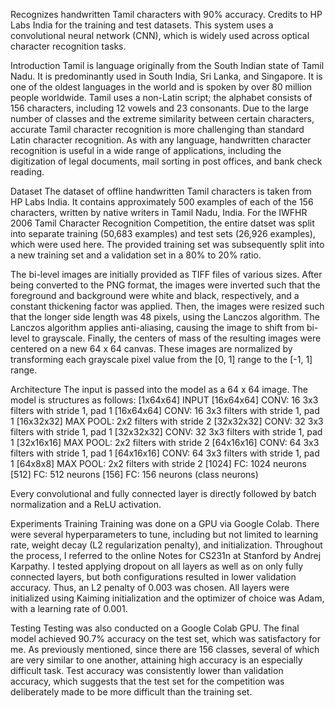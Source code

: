 
Recognizes handwritten Tamil characters with 90% accuracy. Credits to HP Labs India for the training and test datasets. This system uses a convolutional neural network (CNN), which is widely used across optical character recognition tasks.

Introduction
Tamil is language originally from the South Indian state of Tamil Nadu. It is predominantly used in South India, Sri Lanka, and Singapore. It is one of the oldest languages in the world and is spoken by over 80 million people worldwide. Tamil uses a non-Latin script; the alphabet consists of 156 characters, including 12 vowels and 23 consonants. Due to the large number of classes and the extreme similarity between certain characters, accurate Tamil character recognition is more challenging than standard Latin character recognition. As with any language, handwritten character recognition is useful in a wide range of applications, including the digitization of legal documents, mail sorting in post offices, and bank check reading.

Dataset
The dataset of offline handwritten Tamil characters is taken from HP Labs India. It contains approximately 500 examples of each of the 156 characters, written by native writers in Tamil Nadu, India. For the IWFHR 2006 Tamil Character Recognition Competition, the entire datset was split into separate training (50,683 examples) and test sets (26,926 examples), which were used here. The provided training set was subsequently split into a new training set and a validation set in a 80% to 20% ratio.

The bi-level images are initially provided as TIFF files of various sizes. After being converted to the PNG format, the images were inverted such that the foreground and background were white and black, respectively, and a constant thickening factor was applied. Then, the images were resized such that the longer side length was 48 pixels, using the Lanczos algorithm. The Lanczos algorithm applies anti-aliasing, causing the image to shift from bi-level to grayscale. Finally, the centers of mass of the resulting images were centered on a new 64 x 64 canvas. These images are normalized by transforming each grayscale pixel value from the [0, 1] range to the [-1, 1] range.

Architecture
The input is passed into the model as a 64 x 64 image. The model is structures as follows:
[1x64x64] INPUT
[16x64x64] CONV: 16 3x3 filters with stride 1, pad 1
[16x64x64] CONV: 16 3x3 filters with stride 1, pad 1
[16x32x32] MAX POOL: 2x2 filters with stride 2
[32x32x32] CONV: 32 3x3 filters with stride 1, pad 1
[32x32x32] CONV: 32 3x3 filters with stride 1, pad 1
[32x16x16] MAX POOL: 2x2 filters with stride 2
[64x16x16] CONV: 64 3x3 filters with stride 1, pad 1
[64x16x16] CONV: 64 3x3 filters with stride 1, pad 1
[64x8x8] MAX POOL: 2x2 filters with stride 2
[1024] FC: 1024 neurons
[512] FC: 512 neurons
[156] FC: 156 neurons (class neurons)

Every convolutional and fully connected layer is directly followed by batch normalization and a ReLU activation.

Experiments
Training
Training was done on a GPU via Google Colab. There were several hyperparameters to tune, including but not limited to learning rate, weight decay (L2 regularization penalty), and initialization. Throughout the process, I referred to the online Notes for CS231n at Stanford by Andrej Karpathy. I tested applying dropout on all layers as well as on only fully connected layers, but both configurations resulted in lower validation accuracy. Thus, an L2 penalty of 0.003 was chosen. All layers were initialized using Kaiming initialization and the optimizer of choice was Adam, with a learning rate of 0.001.

Testing
Testing was also conducted on a Google Colab GPU. The final model achieved 90.7% accuracy on the test set, which was satisfactory for me. As previously mentioned, since there are 156 classes, several of which are very similar to one another, attaining high accuracy is an especially difficult task. Test accuracy was consistently lower than validation accuracy, which suggests that the test set for the competition was deliberately made to be more difficult than the training set.
